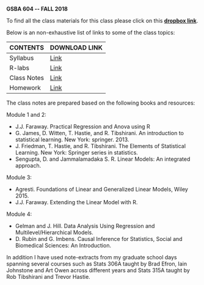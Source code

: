 <b>GSBA 604 -- FALL 2018</b>

To find all the class materials for this class please click on this [<b>dropbox link</b>](https://www.dropbox.com/sh/1d40t8el3vfty63/AAAXVTQ1eK1xIDmLbit8G5Ama?dl=0).

Below is an non-exhaustive list of links to some of the class topics:

|CONTENTS|DOWNLOAD LINK|
|--------|-------------|
|Syllabus|[Link](https://www.dropbox.com/s/z09a9f4q4h1czo6/syllabus.pdf?raw=1)|
|R-labs|[Link](rlab-index.md)|
|Class Notes|[Link](notes-index.md)|
|Homework|[Link](https://www.dropbox.com/s/nkvzxqo0cpyld7e/homework.pdf?raw=1)|


The class notes are prepared based on the following books and resources:

Module 1 and 2:

* J.J. Faraway. Practical Regression and Anova using R
* G. James, D. Witten, T. Hastie, and R. Tibshirani. An introduction to statistical learning.  New York: springer. 2013. 
* J. Friedman, T. Hastie, and R. Tibshirani. The Elements of Statistical Learning. New York: Springer series in statistics.
* Sengupta, D. and Jammalamadaka S. R. Linear Models: An integrated approach. 

Module 3: 

* Agresti. Foundations of Linear and Generalized Linear Models, Wiley 2015. 
* J.J. Faraway. Extending the Linear Model with R.	

Module 4: 

* Gelman and J. Hill. Data Analysis Using Regression and Multilevel/Hierarchical Models.
* D. Rubin and G. Imbens. Causal Inference for Statistics, Social and Biomedical Sciences: An Introduction.  

In addition I have used note-extracts from my graduate school days spanning several courses such as Stats 306A taught by Brad Efron, Iain Johnstone and Art Owen across different years and Stats 315A taught by Rob Tibshirani and Trevor Hastie. 

